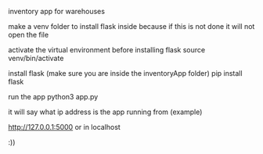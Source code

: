 inventory app for warehouses

make a venv folder to install flask inside because if this is not done it will not open the file


activate the virtual environment before installing flask
source venv/bin/activate

install flask (make sure you are inside the inventoryApp folder)
pip install flask

run the app
python3 app.py

it will say what ip address is the app running from
(example)

http://127.0.0.1:5000
or in localhost 

:))